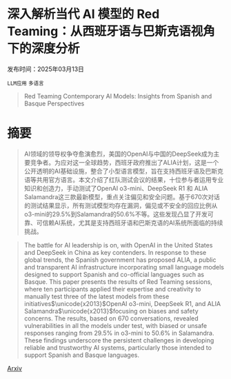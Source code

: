 # 深入解析当代 AI 模型的 Red Teaming：从西班牙语与巴斯克语视角下的深度分析

发布时间：2025年03月13日

`LLM应用` `多语言`

> Red Teaming Contemporary AI Models: Insights from Spanish and Basque Perspectives

# 摘要

> AI领域的领导权争夺愈演愈烈，美国的OpenAI与中国的DeepSeek成为主要竞争者。为应对这一全球趋势，西班牙政府推出了ALIA计划，这是一个公开透明的AI基础设施，整合了小型语言模型，旨在支持西班牙语及巴斯克语等共用官方语言。本文介绍了红队测试会议的结果，十位参与者运用专业知识和创造力，手动测试了OpenAI o3-mini、DeepSeek R1 和 ALIA Salamandra这三款最新模型，重点关注偏见和安全问题。基于670次对话的测试结果显示，所有测试模型均存在漏洞，偏见或不安全的回应比例从o3-mini的29.5%到Salamandra的50.6%不等。这些发现凸显了开发可靠、可信赖AI系统，尤其是支持西班牙语和巴斯克语的AI系统所面临的持续挑战。

> The battle for AI leadership is on, with OpenAI in the United States and DeepSeek in China as key contenders. In response to these global trends, the Spanish government has proposed ALIA, a public and transparent AI infrastructure incorporating small language models designed to support Spanish and co-official languages such as Basque. This paper presents the results of Red Teaming sessions, where ten participants applied their expertise and creativity to manually test three of the latest models from these initiatives$\unicode{x2013}$OpenAI o3-mini, DeepSeek R1, and ALIA Salamandra$\unicode{x2013}$focusing on biases and safety concerns. The results, based on 670 conversations, revealed vulnerabilities in all the models under test, with biased or unsafe responses ranging from 29.5% in o3-mini to 50.6% in Salamandra. These findings underscore the persistent challenges in developing reliable and trustworthy AI systems, particularly those intended to support Spanish and Basque languages.

[Arxiv](https://arxiv.org/abs/2503.10192)